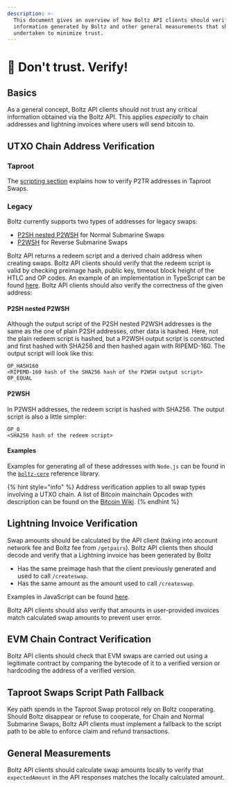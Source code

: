 ```yaml
---
description: >-
  This document gives an overview of how Boltz API clients should verify
  information generated by Boltz and other general measurements that should be
  undertaken to minimize trust.
---
```


# 🚫 Don't trust. Verify!

## Basics

As a general concept, Boltz API clients should not trust any critical
information obtained via the Boltz API. This applies _especially_ to chain
addresses and lightning invoices where users will send bitcoin to.

## UTXO Chain Address Verification

### Taproot

The [scripting section](claiming-swaps.md) explains how to verify P2TR addresses
in Taproot Swaps.

### Legacy

Boltz currently supports two types of addresses for legacy swaps:

- [P2SH nested P2WSH](https://github.com/bitcoin/bips/blob/master/bip-0141.mediawiki#user-content-P2WSH_nested_in_BIP16_P2SH)
  for Normal Submarine Swaps
- [P2WSH](https://github.com/bitcoin/bips/blob/master/bip-0141.mediawiki#user-content-P2WSH)
  for Reverse Submarine Swaps

Boltz API returns a redeem script and a derived chain address when creating
swaps. Boltz API clients should verify that the redeem script is valid by
checking preimage hash, public key, timeout block height of the HTLC and OP
codes. An example of an implementation in TypeScript can be found
[here](https://github.com/BoltzExchange/boltz-web-app/blob/421d8268d9c63ba77e200dfc52c1a76b921e788b/src/utils/validation.ts#L93).
Boltz API clients should also verify the correctness of the given address:

#### P2SH nested P2WSH

Although the output script of the P2SH nested P2WSH addresses is the same as the
one of plain P2SH addresses, other data is hashed. Here, not the plain redeem
script is hashed, but a P2WSH output script is constructed and first hashed with
SHA256 and then hashed again with RIPEMD-160. The output script will look like
this:

```
OP_HASH160
<RIPEMD-160 hash of the SHA256 hash of the P2WSH output script>
OP_EQUAL
```

#### P2WSH

In P2WSH addresses, the redeem script is hashed with SHA256. The output script
is also a little simpler:

```
OP_0
<SHA256 hash of the redeem script>
```

#### Examples

Examples for generating all of these addresses with `Node.js` can be found in
the
[`boltz-core`](https://github.com/BoltzExchange/boltz-core/blob/v2.0.1/lib/swap/Scripts.ts)
reference library.

{% hint style="info" %} Address verification applies to all swap types involving
a UTXO chain. A list of Bitcoin mainchain Opcodes with description can be found
on the [Bitcoin Wiki](https://en.bitcoin.it/wiki/Script). {% endhint %}

## Lightning Invoice Verification

Swap amounts should be calculated by the API client (taking into account network
fee and Boltz fee from `/getpairs`). Boltz API clients then should decode and
verify that a Lightning invoice has been generated by Boltz

- Has the same preimage hash that the client previously generated and used to
  call `/createswap`.
- Has the same amount as the amount used to call `/createswap`.

Examples in JavaScript can be found
[here](https://github.com/BoltzExchange/boltz-web-app/blob/421d8268d9c63ba77e200dfc52c1a76b921e788b/src/utils/validation.ts#L109).

Boltz API clients should also verify that amounts in user-provided invoices
match calculated swap amounts to prevent user error.

## EVM Chain Contract Verification

Boltz API clients should check that EVM swaps are carried out using a legitimate
contract by comparing the bytecode of it to a verified version or hardcoding the
address of a verified version.

## Taproot Swaps Script Path Fallback

Key path spends in the Taproot Swap protocol rely on Boltz cooperating. Should
Boltz disappear or refuse to cooperate, for Chain and Normal Submarine Swaps,
Boltz API clients must implement a fallback to the script path to be able to
enforce claim and refund transactions.

## General Measurements

Boltz API clients should calculate swap amounts locally to verify that
`expectedAmount` in the API responses matches the locally calculated amount.
